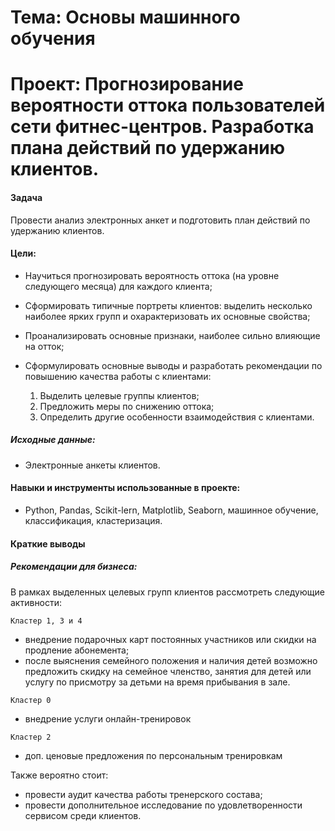 # Тема:  Основы машинного обучения

# Проект: Прогнозирование вероятности оттока пользователей сети фитнес-центров. Разработка плана действий по удержанию клиентов.

#### Задача
Провести анализ электронных анкет и подготовить план действий по удержанию клиентов.

#### Цели:
* Научиться прогнозировать вероятность оттока (на уровне следующего месяца) для каждого клиента;

* Сформировать типичные портреты клиентов: выделить несколько наиболее ярких групп и охарактеризовать их основные свойства;

* Проанализировать основные признаки, наиболее сильно влияющие на отток;

* Сформулировать основные выводы и разработать рекомендации по повышению качества работы с клиентами:
    1. Выделить целевые группы клиентов;
    2. Предложить меры по снижению оттока;
    3. Определить другие особенности взаимодействия с клиентами.

##### Исходные данные:

* Электронные анкеты клиентов.


#### Навыки и инструменты использованные в проекте:
* Python, Pandas, Scikit-lern, Matplotlib, Seaborn, машинное обучение, классификация, кластеризация.



#### Краткие выводы
##### Рекомендации для бизнеса:

В рамках выделенных целевых групп клиентов рассмотреть следующие активности:

`Кластер 1, 3 и 4`
- внедрение подарочных карт постоянных участников или скидки на продление абонемента;
- после выяснения семейного положения и наличия детей возможно предложить скидку на семейное членство, занятия для детей или услугу по присмотру за детьми на время прибывания в зале.


`Кластер 0`
- внедрение услуги онлайн-тренировок


`Кластер 2`
- доп. ценовые предложения по персональным тренировкам


Также вероятно стоит:
- провести аудит качества работы тренерского состава;
- провести дополнительное исследование по удовлетворенности сервисом среди клиентов.